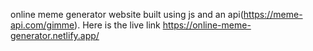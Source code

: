 online meme generator website built using js and an api(https://meme-api.com/gimme). Here is the live link https://online-meme-generator.netlify.app/
